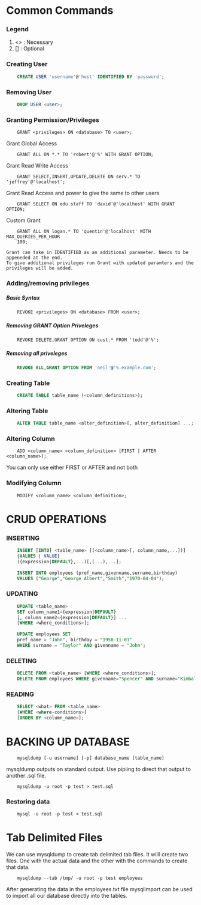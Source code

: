 # **Common Commands**

### Legend

1. <> : Necessary
1. [] : Optional

### Creating User
``` SQL
	CREATE USER 'username'@'host' IDENTIFIED BY 'password';
```
### Removing User
``` SQL
	DROP USER <user>;
```
### Granting Permission/Privileges
```
	GRANT <privileges> ON <database> TO <user>;
```
Grant Global Access
```
	GRANT ALL ON *.* TO 'robert'@'%' WITH GRANT OPTION;
```
Grant Read Write Access
```
	GRANT SELECT,INSERT,UPDATE,DELETE ON serv.* TO 'jeffrey'@'localhost';
```
Grant Read Access and power to give the same to other users
```
	GRANT SELECT ON edu.staff TO 'david'@'localhost' WITH GRANT OPTION;
```
Custom Grant
```
	GRANT ALL ON logan.* TO 'quentin'@'localhost' WITH MAX_QUERIES_PER_HOUR
	100;
```
	Grant can take in IDENTIFIED as an additional parameter. Needs to be appeneded at the end.
	To give additional privileges run Grant with updated paramters and the privileges will be added.

### Adding/removing privileges

##### Basic Syntax
```
	REVOKE <privileges> ON <database> FROM <user>;
```
##### Removing GRANT Option Priveleges
```    
    REVOKE DELETE,GRANT OPTION ON cust.* FROM 'todd'@'%';
```    
#####	 Removing all priveleges    
``` SQL
    REVOKE ALL,GRANT OPTION FROM 'neil'@'%.example.com';
```
### Creating Table
``` SQL
    CREATE TABLE table_name (<column_definitions>);
```
### Altering Table
``` SQL
    ALTER TABLE table_name <alter_definition>[, alter_definition] ...;
```

### Altering Column
```
    ADD <column_name> <column_definition> [FIRST | AFTER <column_name>];
```
You can only use either FIRST or AFTER and not both

### Modifying Column
```
    MODIFY <column_name> <column_definition>;
```
# **CRUD OPERATIONS**

### INSERTING

``` SQL
    INSERT [INTO] <table_name> [(<column_name>[, column_name,...])] 
    {VALUES | VALUE}
    ({expression|DEFAULT},...)[,(...),...];
    
    INSERT INTO employees (pref_name,givenname,surname,birthday)
    VALUES ("George","George Albert","Smith","1970-04-04");
```

### UPDATING

``` SQL
    UPDATE <table_name>
    SET column_name1={expression|DEFAULT}
    [, column_name2={expression|DEFAULT}] ...
    [WHERE <where_conditions>];
    
    UPDATE employees SET
    pref_name = "John", birthday = "1958-11-01"
    WHERE surname = "Taylor" AND givenname = "John";
```

### DELETING

``` SQL
    DELETE FROM <table_name> [WHERE <where_conditions>];
    DELETE FROM employees WHERE givenname="Spencer" AND surname="Kimball";
```

### READING
``` SQL
    SELECT <what> FROM <table_name>
    [WHERE <where-conditions>]
    [ORDER BY <column_name>];
```
# **BACKING UP DATABASE**

```
    mysqldump [-u username] [-p] database_name [table_name]
```

mysqldump outputs on standard output. Use pipiing to direct that output to another .sql file. 

```
    mysqldump -u root -p test > test.sql
```

### Restoring data
```
    mysql -u root -p test < test.sql
```

# **Tab Delimited Files**
We can use mysqldump to create tab delimited tab files. It willl create two files. One with the actual data and the other with the commands to create that data.

```
    mysqldump --tab /tmp/ -u root -p test employees
```

After generating the data in the employees.txt file mysqlimport can be used to import all our database directly into the tables.






    